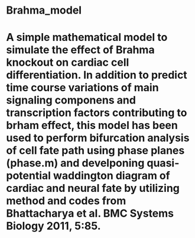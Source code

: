 # Brahma_model
# A simple mathematical model to simulate the effect of Brahma knockout on cardiac cell differentiation. In addition to predict time course variations of main signaling componens and transcription factors contributing to brham effect, this model has been used to perform bifurcation analysis of cell fate path using phase planes (phase.m) and develponing quasi-potential waddington diagram of cardiac and neural fate by utilizing method and codes from Bhattacharya et al. BMC Systems Biology 2011, 5:85.
